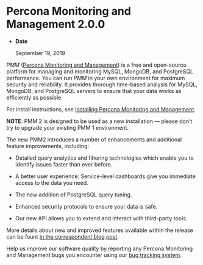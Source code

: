 # Percona Monitoring and Management 2.0.0

* **Date**

    September 19, 2019

*PMM* ([Percona Monitoring and Management](https://www.percona.com/doc/percona-monitoring-and-management/2.x/index.html)) is a free and open-source platform for managing and monitoring MySQL, MongoDB, and PostgreSQL performance. You can run *PMM* in your own environment for maximum security and reliability. It provides thorough time-based analysis for MySQL, MongoDB, and PostgreSQL servers to ensure that your data works as efficiently as possible.

For install instructions, see [Installing Percona Monitoring and Management](/install/index.md).

**NOTE**: PMM 2
is designed to be used as a new installation — please don’t try to upgrade
your existing PMM 1 environment.

The new PMM2 introduces a number of enhancements and additional feature
improvements, including:


* Detailed query analytics and filtering technologies which enable you to
identify issues faster than ever before.


* A better user experience: Service-level dashboards give you immediate access
to the data you need.


* The new addition of PostgreSQL query tuning.


* Enhanced security protocols to ensure your data is safe.


* Our new API allows you to extend and interact with third-party tools.

More details about new and improved features available within the release can be
fount [in the correspondent blog post](https://www.percona.com/blog/2019/09/19/percona-monitoring-and-management-pmm-2-ga-is-now-available/).

Help us improve our software quality by reporting any Percona Monitoring and Management bugs you encounter using our [bug tracking system](https://jira.percona.com/secure/Dashboard.jspa).
